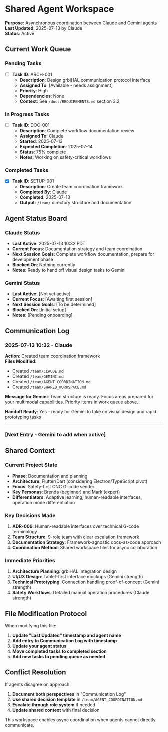 # Shared Agent Workspace

**Purpose**: Asynchronous coordination between Claude and Gemini agents  
**Last Updated**: 2025-07-13 by Claude  
**Status**: Active

## Current Work Queue

### Pending Tasks
- [ ] **Task ID**: ARCH-001
  - **Description**: Design grblHAL communication protocol interface
  - **Assigned To**: [Available - needs assignment]
  - **Priority**: High
  - **Dependencies**: None
  - **Context**: See `/docs/REQUIREMENTS.md` section 3.2

### In Progress Tasks
- [ ] **Task ID**: DOC-001
  - **Description**: Complete workflow documentation review
  - **Assigned To**: Claude
  - **Started**: 2025-07-13
  - **Expected Completion**: 2025-07-14
  - **Status**: 75% complete
  - **Notes**: Working on safety-critical workflows

### Completed Tasks
- [x] **Task ID**: SETUP-001
  - **Description**: Create team coordination framework
  - **Completed By**: Claude
  - **Completed**: 2025-07-13
  - **Output**: `/team/` directory structure and documentation

## Agent Status Board

### Claude Status
- **Last Active**: 2025-07-13 10:32 PDT
- **Current Focus**: Documentation strategy and team coordination
- **Next Session Goals**: Complete workflow documentation, prepare for development phase
- **Blocked On**: Nothing currently
- **Notes**: Ready to hand off visual design tasks to Gemini

### Gemini Status
- **Last Active**: [Not yet active]
- **Current Focus**: [Awaiting first session]
- **Next Session Goals**: [To be determined]
- **Blocked On**: [Initial setup]
- **Notes**: [Pending onboarding]

## Communication Log

### 2025-07-13 10:32 - Claude
**Action**: Created team coordination framework  
**Files Modified**: 
- Created `/team/CLAUDE.md`
- Created `/team/GEMINI.md` 
- Created `/team/AGENT_COORDINATION.md`
- Created `/team/SHARED_WORKSPACE.md`

**Message for Gemini**: Team structure is ready. Focus areas prepared for your multimodal capabilities. Priority items in work queue above.

**Handoff Ready**: Yes - ready for Gemini to take on visual design and rapid prototyping tasks

---

### [Next Entry - Gemini to add when active]

## Shared Context

### Current Project State
- **Phase**: Documentation and planning
- **Architecture**: Flutter/Dart (considering Electron/TypeScript pivot)
- **Focus**: Safety-first CNC G-code sender
- **Key Personas**: Brenda (beginner) and Mark (expert)
- **Differentiators**: Adaptive learning, human-readable interfaces, operation mode differentiation

### Key Decisions Made
1. **ADR-009**: Human-readable interfaces over technical G-code terminology
2. **Team Structure**: 9-role team with clear escalation framework
3. **Documentation Strategy**: Framework-agnostic docs-as-code approach
4. **Coordination Method**: Shared workspace files for async collaboration

### Immediate Priorities
1. **Architecture Planning**: grblHAL integration design
2. **UI/UX Design**: Tablet-first interface mockups (Gemini strength)
3. **Technical Prototyping**: Connection handling proof-of-concept (Gemini strength)
4. **Safety Workflows**: Detailed manual operation procedures (Claude strength)

## File Modification Protocol

When modifying this file:
1. **Update "Last Updated" timestamp and agent name**
2. **Add entry to Communication Log with timestamp**
3. **Update your agent status**
4. **Move completed tasks to completed section**
5. **Add new tasks to pending queue as needed**

## Conflict Resolution

If agents disagree on approach:
1. **Document both perspectives** in "Communication Log"
2. **Use shared decision template** in `/team/AGENT_COORDINATION.md`
3. **Escalate through role system** if needed
4. **Update shared context** with final decision

This workspace enables async coordination when agents cannot directly communicate.